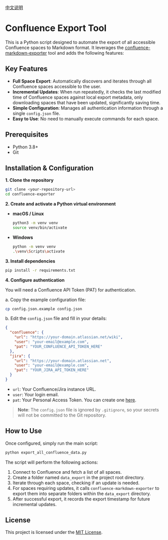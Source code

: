 [中文说明](README_zh.md)

# Confluence Export Tool

This is a Python script designed to automate the export of all accessible Confluence spaces to Markdown format. It leverages the [confluence-markdown-exporter](https://github.com/Spenhouet/confluence-markdown-exporter) tool and adds the following features:

## Key Features

- **Full Space Export**: Automatically discovers and iterates through all Confluence spaces accessible to the user.
- **Incremental Updates**: When run repeatedly, it checks the last modified time of Confluence spaces against local export metadata, only downloading spaces that have been updated, significantly saving time.
- **Simple Configuration**: Manages all authentication information through a single `config.json` file.
- **Easy to Use**: No need to manually execute commands for each space.

## Prerequisites

- Python 3.8+
- Git

## Installation & Configuration

**1. Clone the repository**

```bash
git clone <your-repository-url>
cd confluence-exporter
```

**2. Create and activate a Python virtual environment**

- **macOS / Linux**
  ```bash
  python3 -m venv venv
  source venv/bin/activate
  ```
- **Windows**
  ```bash
  python -m venv venv
  .\venv\Scripts\activate
  ```

**3. Install dependencies**

```bash
pip install -r requirements.txt
```

**4. Configure authentication**

You will need a Confluence API Token (PAT) for authentication.

a. Copy the example configuration file:

```bash
cp config.json.example config.json
```

b. Edit the `config.json` file and fill in your details:

```json
{
  "confluence": {
    "url": "https://your-domain.atlassian.net/wiki",
    "user": "your-email@example.com",
    "pat": "YOUR_CONFLUENCE_API_TOKEN_HERE"
  },
  "jira": {
    "url": "https://your-domain.atlassian.net",
    "user": "your-email@example.com",
    "pat": "YOUR_JIRA_API_TOKEN_HERE"
  }
}
```

- `url`: Your Confluence/Jira instance URL.
- `user`: Your login email.
- `pat`: Your Personal Access Token. You can create one [here](https://support.atlassian.com/atlassian-account/docs/manage-api-tokens-for-your-atlassian-account/).

> **Note**: The `config.json` file is ignored by `.gitignore`, so your secrets will not be committed to the Git repository.

## How to Use

Once configured, simply run the main script:

```bash
python export_all_confluence_data.py
```

The script will perform the following actions:
1. Connect to Confluence and fetch a list of all spaces.
2. Create a folder named `data_export` in the project root directory.
3. Iterate through each space, checking if an update is needed.
4. For spaces requiring updates, it calls `confluence-markdown-exporter` to export them into separate folders within the `data_export` directory.
5. After successful export, it records the export timestamp for future incremental updates.

## License

This project is licensed under the [MIT License](https://choosealicense.com/licenses/mit/).
